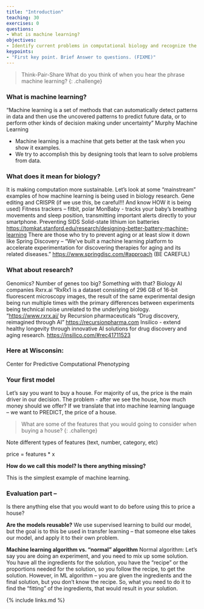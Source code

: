 ```yaml
---
title: "Introduction"
teaching: 30
exercises: 0
questions:
- What is machine learning?
objectives:
- Identify current problems in computational biology and recognize the benefits of machine learning techniques.
keypoints:
- "First key point. Brief Answer to questions. (FIXME)"
---
```

>Think-Pair-Share
>What do you think of when you hear the phrase machine learning?
{: .challenge}


### What is machine learning?

“Machine learning is a set of methods that can automatically detect patterns in data and then use the uncovered patterns to predict future data, or to perform other kinds of decision making under uncertainty” Murphy Machine Learning

* Machine learning is a machine that gets better at the task when you show it examples. 
* We try to accomplish this by designing tools that learn to solve problems from data. 


### What does it mean for biology? 
It is making computation more sustainable. 
Let’s look at some “mainstream” examples of how machine learning is being used in biology research.
Gene editing and CRISPR (if we use this, be careful!!! And know HOW it is being used)
Fitness trackers – fitbit, polar 
MonBaby - tracks your baby’s breathing movements and sleep position, transmitting important alerts directly to your smartphone. Preventing SIDS
Solid-state lithium ion batteries  https://tomkat.stanford.edu/research/designing-better-battery-machine-learning
There are those who try to prevent aging or at least slow it down like Spring Discovery – “We've built a machine learning platform to accelerate experimentation for discovering therapies for aging and its related diseases.” https://www.springdisc.com/#approach (BE CAREFUL)


### What about research?

Genomics? Number of genes too big? Something with that? 
Biology AI companies
Rxrx.ai “RxRx1 is a dataset consisting of 296 GB of 16-bit fluorescent microscopy images, the result of the same experimental design being run multiple times with the primary differences between experiments being technical noise unrelated to the underlying biology.
“https://www.rxrx.ai/
by Recursion pharmaceuticals “Drug discovery, reimagined through AI”
https://recursionpharma.com
Insilico - extend healthy longevity through innovative AI solutions for drug discovery and aging research.
https://insilico.com/#rec41711523


### Here at Wisconsin:

Center for Predictive Computational Phenotyping


### Your first model

Let’s say you want to buy a house. For majority of us, the price is the main driver in our decision. The problem - after we see the house, how much money should we offer? If we translate that into machine learning language – we want to PREDICT, the price of a house.

>What are some of the features that you would going to consider when buying a house?
{: .challenge}

Note different types of features (text, number, category, etc)

price = features * x

**How do we call this model? Is there anything missing?**

This is the simplest example of machine learning.


### Evaluation part – 

Is there anything else that you would want to do before using this to price a house?


**Are the models reusable?**
We use supervised learning to build our model, but the goal is to this be used in transfer learning – that someone else takes our model, and apply it to their own problem.

**Machine learning algorithm vs. “normal” algorithm**
Normal algorithm:
Let’s say you are doing an experiment, and you need to mix up some solution. You have all the ingredients for the solution, you have the “recipe” or the proportions needed for the solution, so you follow the recipe, to get the solution. 
However, in ML algorithm – you are given the ingredients and the final solution, but you don’t know the recipe. So, what you need to do it to find the “fitting” of the ingredients, that would result in your solution. 


{% include links.md %}

